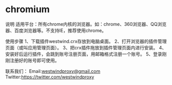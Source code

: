 # chromium
说明
适用平台：所有chrome内核的浏览器。如：chrome、360浏览器、QQ浏览器、百度浏览器等。不支持IE，推荐使用chrome。

使用步骤
1、下载插件westwind.crx存放到电脑桌面。
2、打开浏览器的插件管理页面（或叫应用管理页面）。
3、把crx插件拖放到插件管理页面内进行安装。
4、安装好后运行插件，会跳到账号注册页面，用邮箱格式注册一个账号。
5、登录刚刚注册好的账号即可使用。

联系我们：
Email:westwindproxy@gmail.com
Twitter:https://twitter.com/westwindproxy
